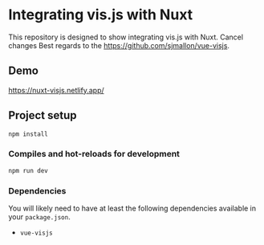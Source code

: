 # Integrating vis.js with Nuxt

This repository is designed to show integrating vis.js with Nuxt.
Cancel changes
Best regards to the https://github.com/sjmallon/vue-visjs.

## Demo

https://nuxt-visjs.netlify.app/

## Project setup
```
npm install
```

### Compiles and hot-reloads for development
```
npm run dev
```

### Dependencies

You will likely need to have at least the following dependencies available in your `package.json`.

 - `vue-visjs`
